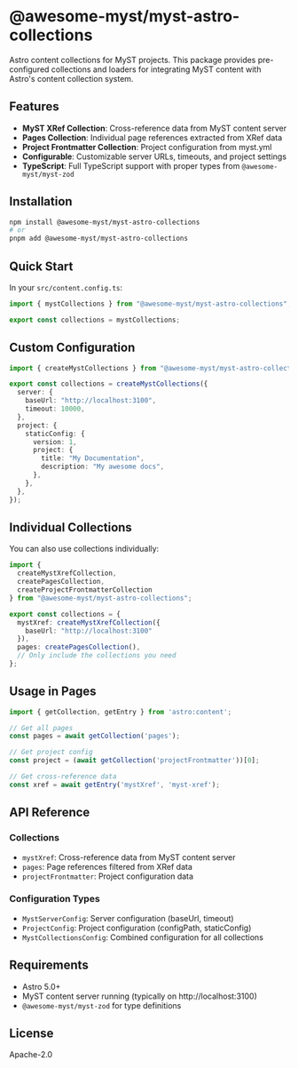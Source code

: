 # @awesome-myst/myst-astro-collections

Astro content collections for MyST projects. This package provides pre-configured collections and loaders for integrating MyST content with Astro's content collection system.

## Features

- **MyST XRef Collection**: Cross-reference data from MyST content server
- **Pages Collection**: Individual page references extracted from XRef data
- **Project Frontmatter Collection**: Project configuration from myst.yml
- **Configurable**: Customizable server URLs, timeouts, and project settings
- **TypeScript**: Full TypeScript support with proper types from `@awesome-myst/myst-zod`

## Installation

```bash
npm install @awesome-myst/myst-astro-collections
# or
pnpm add @awesome-myst/myst-astro-collections
```

## Quick Start

In your `src/content.config.ts`:

```typescript
import { mystCollections } from "@awesome-myst/myst-astro-collections";

export const collections = mystCollections;
```

## Custom Configuration

```typescript
import { createMystCollections } from "@awesome-myst/myst-astro-collections";

export const collections = createMystCollections({
  server: {
    baseUrl: "http://localhost:3100",
    timeout: 10000,
  },
  project: {
    staticConfig: {
      version: 1,
      project: {
        title: "My Documentation",
        description: "My awesome docs",
      },
    },
  },
});
```

## Individual Collections

You can also use collections individually:

```typescript
import {
  createMystXrefCollection,
  createPagesCollection,
  createProjectFrontmatterCollection
} from "@awesome-myst/myst-astro-collections";

export const collections = {
  mystXref: createMystXrefCollection({
    baseUrl: "http://localhost:3100"
  }),
  pages: createPagesCollection(),
  // Only include the collections you need
};
```

## Usage in Pages

```typescript
import { getCollection, getEntry } from 'astro:content';

// Get all pages
const pages = await getCollection('pages');

// Get project config
const project = (await getCollection('projectFrontmatter'))[0];

// Get cross-reference data
const xref = await getEntry('mystXref', 'myst-xref');
```

## API Reference

### Collections

- `mystXref`: Cross-reference data from MyST content server
- `pages`: Page references filtered from XRef data
- `projectFrontmatter`: Project configuration data

### Configuration Types

- `MystServerConfig`: Server configuration (baseUrl, timeout)
- `ProjectConfig`: Project configuration (configPath, staticConfig)
- `MystCollectionsConfig`: Combined configuration for all collections

## Requirements

- Astro 5.0+
- MyST content server running (typically on http://localhost:3100)
- `@awesome-myst/myst-zod` for type definitions

## License

Apache-2.0
